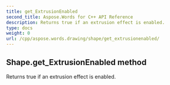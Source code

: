 ```yaml
---
title: get_ExtrusionEnabled
second_title: Aspose.Words for C++ API Reference
description: Returns true if an extrusion effect is enabled. 
type: docs
weight: 0
url: /cpp/aspose.words.drawing/shape/get_extrusionenabled/
---
```

## Shape.get_ExtrusionEnabled method


Returns true if an extrusion effect is enabled. 

